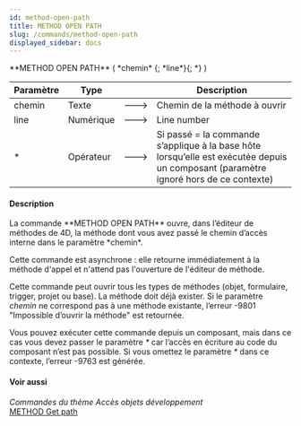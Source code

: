 ```yaml
---
id: method-open-path
title: METHOD OPEN PATH
slug: /commands/method-open-path
displayed_sidebar: docs
---
```


<!--REF #_command_.METHOD OPEN PATH.Syntax-->**METHOD OPEN PATH** ( *chemin* {; *line*}{; *} )<!-- END REF-->
<!--REF #_command_.METHOD OPEN PATH.Params-->
| Paramètre | Type |  | Description |
| --- | --- | --- | --- |
| chemin | Texte | &#x1F852; | Chemin de la méthode à ouvrir |
| line | Numérique | &#x1F852; | Line number |
| * | Opérateur | &#x1F852; | Si passé = la commande s’applique à la base hôte lorsqu’elle est exécutée depuis un composant (paramètre ignoré hors de ce contexte) |

<!-- END REF-->

#### Description 

<!--REF #_command_.METHOD OPEN PATH.Summary-->La commande **METHOD OPEN PATH** ouvre, dans l’éditeur de méthodes de 4D, la méthode dont vous avez passé le chemin d’accès interne dans le paramètre *chemin*.<!-- END REF-->

Cette commande est asynchrone : elle retourne immédiatement à la méthode d'appel et n'attend pas l'ouverture de l'éditeur de méthode.

Cette commande peut ouvrir tous les types de méthodes (objet, formulaire, trigger, projet ou base). La méthode doit déjà exister. Si le paramètre *chemin* ne correspond pas à une méthode existante, l’erreur -9801 "Impossible d’ouvrir la méthode" est retournée. 

Vous pouvez exécuter cette commande depuis un composant, mais dans ce cas vous devez passer le paramètre *\** car l’accès en écriture au code du composant n’est pas possible. Si vous omettez le paramètre *\** dans ce contexte, l’erreur -9763 est générée.

#### Voir aussi 

*Commandes du thème Accès objets développement*  
[METHOD Get path](method-get-path.md)  